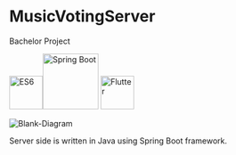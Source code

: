 # MusicVotingServer
Bachelor Project

<img src="https://www.mkwd.net/wp-content/uploads/2019/11/ES6.jpg" alt="ES6" width="60"><img src="https://www.dariawan.com/media/images/tech-spring-boot.width-1024.png" alt="Spring Boot" width="100">
<img src="https://miro.medium.com/max/700/1*TkNd1PwwwdBi9Z3kdG5Hng.png" alt="Flutter" width="60">

<img src="https://i.ibb.co/HKssk20/Blank-Diagram.png" alt="Blank-Diagram" border="0"></a>

Server side is written in Java using Spring Boot framework.
